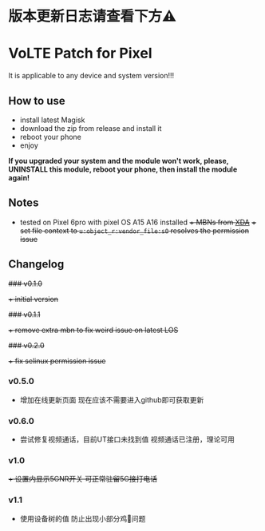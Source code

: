 # 版本更新日志请查看下方⚠️
# VoLTE Patch for Pixel
It is applicable to any device and system version!!!
## How to use

+ install latest Magisk
+ download the zip from release and install it
+ reboot your phone
+ enjoy

**If you upgraded your system and the module won't work, please, UNINSTALL this
module, reboot your phone, then install the module again!**

## Notes

+ tested on Pixel 6pro with pixel OS A15 A16 installed
~~+ MBNs from
  [XDA](https://forum.xda-developers.com/t/activate-volte-om-pixel-4xl-android-11-r.4163217/)~~
~~+ set file context to `u:object_r:vendor_file:s0` resolves the permission  issue~~

## Changelog

~~### v0.1.0~~

~~+ initial version~~

~~### v0.1.1~~

~~+ remove extra mbn to fix weird issue on latest LOS~~

~~### v0.2.0~~

~~+ fix selinux permission issue~~

### v0.5.0

+ 增加在线更新页面 现在应该不需要进入github即可获取更新

### v0.6.0

+ 尝试修复视频通话，目前UT接口未找到值 视频通话已注册，理论可用

### v1.0

~~+ 设置内显示5GNR开关 可正常驻留5G接打电话~~

### v1.1

+ 使用设备树的值 防止出现小部分鸡🥚问题
